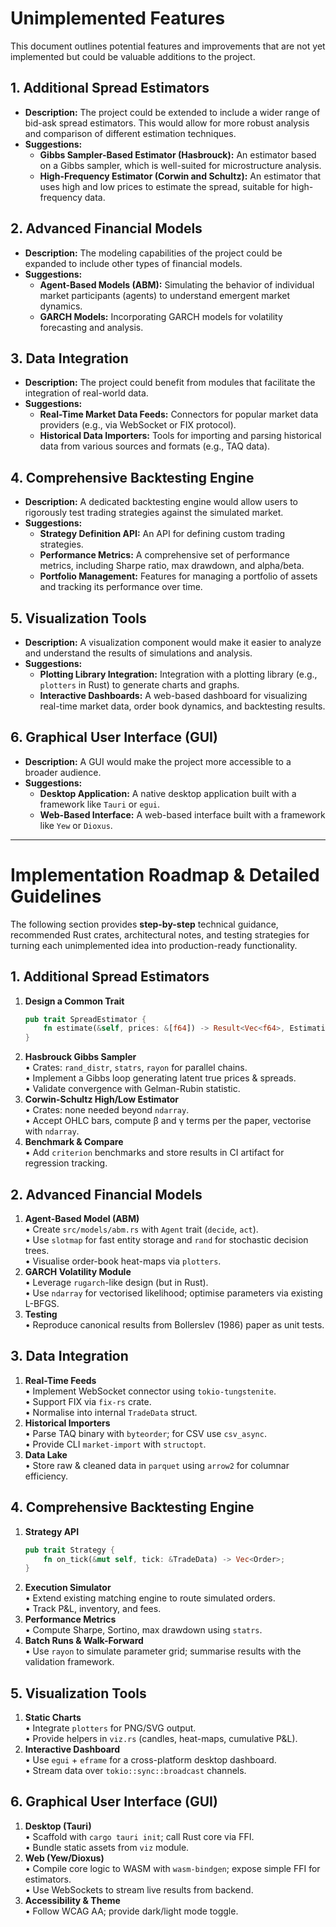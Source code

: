 # Unimplemented Features

This document outlines potential features and improvements that are not yet implemented but could be valuable additions to the project.

## 1. Additional Spread Estimators

- **Description:** The project could be extended to include a wider range of bid-ask spread estimators. This would allow for more robust analysis and comparison of different estimation techniques.
- **Suggestions:**
    - **Gibbs Sampler-Based Estimator (Hasbrouck):** An estimator based on a Gibbs sampler, which is well-suited for microstructure analysis.
    - **High-Frequency Estimator (Corwin and Schultz):** An estimator that uses high and low prices to estimate the spread, suitable for high-frequency data.

## 2. Advanced Financial Models

- **Description:** The modeling capabilities of the project could be expanded to include other types of financial models.
- **Suggestions:**
    - **Agent-Based Models (ABM):** Simulating the behavior of individual market participants (agents) to understand emergent market dynamics.
    - **GARCH Models:** Incorporating GARCH models for volatility forecasting and analysis.

## 3. Data Integration

- **Description:** The project could benefit from modules that facilitate the integration of real-world data.
- **Suggestions:**
    - **Real-Time Market Data Feeds:** Connectors for popular market data providers (e.g., via WebSocket or FIX protocol).
    - **Historical Data Importers:** Tools for importing and parsing historical data from various sources and formats (e.g., TAQ data).

## 4. Comprehensive Backtesting Engine

- **Description:** A dedicated backtesting engine would allow users to rigorously test trading strategies against the simulated market.
- **Suggestions:**
    - **Strategy Definition API:** An API for defining custom trading strategies.
    - **Performance Metrics:** A comprehensive set of performance metrics, including Sharpe ratio, max drawdown, and alpha/beta.
    - **Portfolio Management:** Features for managing a portfolio of assets and tracking its performance over time.

## 5. Visualization Tools

- **Description:** A visualization component would make it easier to analyze and understand the results of simulations and analysis.
- **Suggestions:**
    - **Plotting Library Integration:** Integration with a plotting library (e.g., `plotters` in Rust) to generate charts and graphs.
    - **Interactive Dashboards:** A web-based dashboard for visualizing real-time market data, order book dynamics, and backtesting results.

## 6. Graphical User Interface (GUI)

- **Description:** A GUI would make the project more accessible to a broader audience.
- **Suggestions:**
    - **Desktop Application:** A native desktop application built with a framework like `Tauri` or `egui`.
    - **Web-Based Interface:** A web-based interface built with a framework like `Yew` or `Dioxus`.

---

# Implementation Roadmap & Detailed Guidelines

The following section provides **step-by-step** technical guidance, recommended Rust crates, architectural notes, and testing strategies for turning each unimplemented idea into production-ready functionality.

## 1. Additional Spread Estimators
1. **Design a Common Trait**  
   ```rust
   pub trait SpreadEstimator {
       fn estimate(&self, prices: &[f64]) -> Result<Vec<f64>, EstimationError>;
   }
   ```
2. **Hasbrouck Gibbs Sampler**  
   • Crates: `rand_distr`, `statrs`, `rayon` for parallel chains.  
   • Implement a Gibbs loop generating latent true prices & spreads.  
   • Validate convergence with Gelman-Rubin statistic.
3. **Corwin-Schultz High/Low Estimator**  
   • Crates: none needed beyond `ndarray`.  
   • Accept OHLC bars, compute β and γ terms per the paper, vectorise with `ndarray`.
4. **Benchmark & Compare**  
   • Add `criterion` benchmarks and store results in CI artifact for regression tracking.

## 2. Advanced Financial Models
1. **Agent-Based Model (ABM)**  
   • Create `src/models/abm.rs` with `Agent` trait (`decide`, `act`).  
   • Use `slotmap` for fast entity storage and `rand` for stochastic decision trees.  
   • Visualise order-book heat-maps via `plotters`.
2. **GARCH Volatility Module**  
   • Leverage `rugarch`-like design (but in Rust).  
   • Use `ndarray` for vectorised likelihood; optimise parameters via existing L-BFGS.
3. **Testing**  
   • Reproduce canonical results from Bollerslev (1986) paper as unit tests.

## 3. Data Integration
1. **Real-Time Feeds**  
   • Implement WebSocket connector using `tokio-tungstenite`.  
   • Support FIX via `fix-rs` crate.  
   • Normalise into internal `TradeData` struct.
2. **Historical Importers**  
   • Parse TAQ binary with `byteorder`; for CSV use `csv_async`.  
   • Provide CLI `market-import` with `structopt`.
3. **Data Lake**  
   • Store raw & cleaned data in `parquet` using `arrow2` for columnar efficiency.

## 4. Comprehensive Backtesting Engine
1. **Strategy API**  
   ```rust
   pub trait Strategy {
       fn on_tick(&mut self, tick: &TradeData) -> Vec<Order>;
   }
   ```
2. **Execution Simulator**  
   • Extend existing matching engine to route simulated orders.  
   • Track P&L, inventory, and fees.
3. **Performance Metrics**  
   • Compute Sharpe, Sortino, max drawdown using `statrs`.
4. **Batch Runs & Walk-Forward**  
   • Use `rayon` to simulate parameter grid; summarise results with the validation framework.

## 5. Visualization Tools
1. **Static Charts**  
   • Integrate `plotters` for PNG/SVG output.  
   • Provide helpers in `viz.rs` (candles, heat-maps, cumulative P&L).
2. **Interactive Dashboard**  
   • Use `egui` + `eframe` for a cross-platform desktop dashboard.  
   • Stream data over `tokio::sync::broadcast` channels.

## 6. Graphical User Interface (GUI)
1. **Desktop (Tauri)**  
   • Scaffold with `cargo tauri init`; call Rust core via FFI.  
   • Bundle static assets from `viz` module.
2. **Web (Yew/Dioxus)**  
   • Compile core logic to WASM with `wasm-bindgen`; expose simple FFI for estimators.  
   • Use WebSockets to stream live results from backend.
3. **Accessibility & Theme**  
   • Follow WCAG AA; provide dark/light mode toggle.

